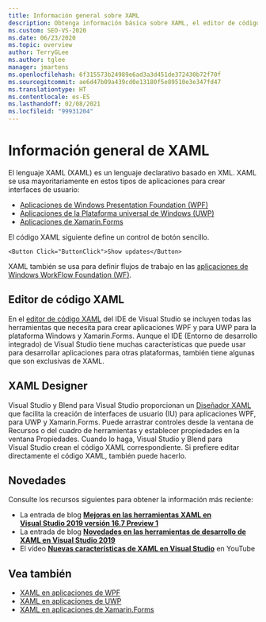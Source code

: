 ```yaml
---
title: Información general sobre XAML
description: Obtenga información básica sobre XAML, el editor de código de XAML y las herramientas de Diseñador XAML en Visual Studio.
ms.custom: SEO-VS-2020
ms.date: 06/23/2020
ms.topic: overview
author: TerryGLee
ms.author: tglee
manager: jmartens
ms.openlocfilehash: 6f315573b24989e6ad3a3d451de372430b72f70f
ms.sourcegitcommit: ae6d47b09a439cd0e13180f5e89510e3e347fd47
ms.translationtype: HT
ms.contentlocale: es-ES
ms.lasthandoff: 02/08/2021
ms.locfileid: "99931204"
---
```

# <a name="overview-of-xaml"></a>Información general de XAML

El lenguaje XAML (XAML) es un lenguaje declarativo basado en XML. XAML se usa mayoritariamente en estos tipos de aplicaciones para crear interfaces de usuario:

- [Aplicaciones de Windows Presentation Foundation (WPF)](/dotnet/framework/wpf/advanced/xaml-in-wpf)
- [Aplicaciones de la Plataforma universal de Windows (UWP)](/windows/uwp/xaml-platform/xaml-overview)
- [Aplicaciones de Xamarin.Forms](/xamarin/xamarin-forms/xaml/)

El código XAML siguiente define un control de botón sencillo.

```xaml
<Button Click="ButtonClick">Show updates</Button>
```

XAML también se usa para definir flujos de trabajo en las [aplicaciones de Windows WorkFlow Foundation (WF)](/dotnet/framework/windows-workflow-foundation/serializing-workflows-and-activities-to-and-from-xaml).

## <a name="xaml-code-editor"></a>Editor de código XAML

En el [editor de código XAML](xaml-code-editor.md) del IDE de Visual Studio se incluyen todas las herramientas que necesita para crear aplicaciones WPF y para UWP para la plataforma Windows y Xamarin.Forms. Aunque el IDE (Entorno de desarrollo integrado) de Visual Studio tiene muchas características que puede usar para desarrollar aplicaciones para otras plataformas, también tiene algunas que son exclusivas de XAML.

## <a name="xaml-designer"></a>XAML Designer

Visual Studio y Blend para Visual Studio proporcionan un [Diseñador XAML](creating-a-ui-by-using-xaml-designer-in-visual-studio.md) que facilita la creación de interfaces de usuario (IU) para aplicaciones WPF, para UWP y Xamarin.Forms. Puede arrastrar controles desde la ventana de Recursos o del cuadro de herramientas y establecer propiedades en la ventana Propiedades. Cuando lo haga, Visual Studio y Blend para Visual Studio crean el código XAML correspondiente. Si prefiere editar directamente el código XAML, también puede hacerlo.

## <a name="whats-new"></a>Novedades

Consulte los recursos siguientes para obtener la información más reciente:

- La entrada de blog **[Mejoras en las herramientas XAML en Visual Studio 2019 versión 16.7 Preview 1](https://devblogs.microsoft.com/visualstudio/improvements-to-xaml-tooling-in-visual-studio-2019-version-16-7-preview-1/)**
- La entrada de blog **[Novedades en las herramientas de desarrollo de XAML en Visual Studio 2019](https://devblogs.microsoft.com/visualstudio/whats-new-in-xaml-developer-tools-in-visual-studio-2019-for-wpf-uwp/)**
- El vídeo **[Nuevas características de XAML en Visual Studio](https://youtu.be/yI9OyA4ZM2E)** en YouTube

## <a name="see-also"></a>Vea también

- [XAML en aplicaciones de WPF](/dotnet/framework/wpf/advanced/xaml-in-wpf)
- [XAML en aplicaciones de UWP](/windows/uwp/xaml-platform/xaml-overview)
- [XAML en aplicaciones de Xamarin.Forms](/xamarin/xamarin-forms/xaml/)
